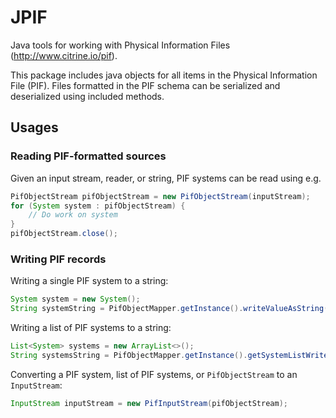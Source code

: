 # JPIF

Java tools for working with Physical Information Files (http://www.citrine.io/pif).

This package includes java objects for all items in the Physical Information File (PIF). Files formatted in the PIF
schema can be serialized and deserialized using included methods.


## Usages

### Reading PIF-formatted sources

Given an input stream, reader, or string, PIF systems can be read using e.g.

```java
PifObjectStream pifObjectStream = new PifObjectStream(inputStream);
for (System system : pifObjectStream) {
    // Do work on system
}
pifObjectStream.close();
```

### Writing PIF records

Writing a single PIF system to a string:

```java
System system = new System();
String systemString = PifObjectMapper.getInstance().writeValueAsString(system);
```

Writing a list of PIF systems to a string:

```java
List<System> systems = new ArrayList<>();
String systemsString = PifObjectMapper.getInstance().getSystemListWriter().writeValueAsString(systems);
```

Converting a PIF system, list of PIF systems, or `PifObjectStream` to an `InputStream`:

```java
InputStream inputStream = new PifInputStream(pifObjectStream);
```
